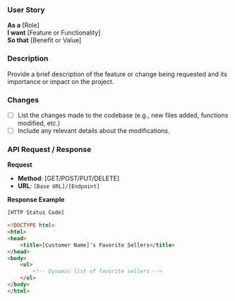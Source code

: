 

### User Story

**As a** [Role]  
**I want** [Feature or Functionality]  
**So that** [Benefit or Value]

### Description

Provide a brief description of the feature or change being requested and its importance or impact on the project.

### Changes

- [ ] List the changes made to the codebase (e.g., new files added, functions modified, etc.)
- [ ] Include any relevant details about the modifications.

### API Request / Response

**Request**  
- **Method**: [GET/POST/PUT/DELETE]  
- **URL**: `[Base URL]/[Endpoint]`  

**Response Example**  
```html
[HTTP Status Code]

<!DOCTYPE html>
<html>
<head>
    <title>[Customer Name]'s Favorite Sellers</title>
</head>
<body>
    <ul>
        <!-- Dynamic list of favorite sellers -->
    </ul>
</body>
</html>
